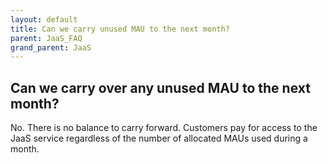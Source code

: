 ```yaml
---
layout: default
title: Can we carry unused MAU to the next month?
parent: JaaS_FAQ
grand_parent: JaaS
---
```


## Can we carry over any unused MAU to the next month?

No. There is no balance to carry forward. Customers pay for access to the JaaS service regardless of the number of allocated MAUs used during a month.
